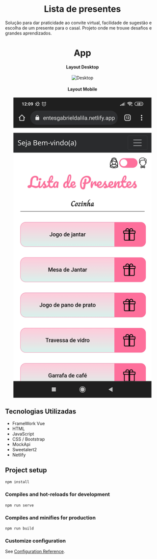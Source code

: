 <h1 align="center">Lista de presentes</h1> 

Solução para dar praticidade ao convite virtual, facilidade de sugestão e escolha de um presente para o casal.
Projeto onde me trouxe desafios e grandes aprendizados.

<h1 align="center">App</h1> 
<div align="center">
  <h4 align="center">Layout Desktop</h4> 
  <img src="./assets_git/desktop.jpg" alt="Desktop" heigth="700" width="450" title="desktop"></img><br>
  <h4 align="center">Layout Mobile</h4> 
  <img src="./assets_git/1647443397930.jpg" alt="Mobile" heigth="700" width="450" title="mobile"></img><br>
</div>

<h2>Tecnologias Utilizadas</h2>

* FrameWork Vue
* HTML
* JavaScript
* CSS / Bootstrap
* MockApi
* Sweetalert2
* Netlify


## Project setup
```
npm install
```

### Compiles and hot-reloads for development
```
npm run serve
```

### Compiles and minifies for production
```
npm run build
```

### Customize configuration
See [Configuration Reference](https://cli.vuejs.org/config/).
